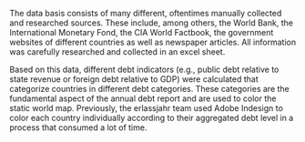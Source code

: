 The data basis consists of many different, oftentimes manually collected and researched sources. These include, among others, the World Bank, the International Monetary Fond, the CIA World Factbook, the government websites of different countries as well as newspaper articles. All information was carefully researched and collected in an excel sheet.
​

Based on this data, different debt indicators (e.g., public debt relative to state revenue or foreign debt relative to GDP) were calculated that categorize countries in different debt categories. These categories are the fundamental aspect of the annual debt report and are used to color the static world map. Previously, the erlassjahr team used Adobe Indesign to color each country individually according to their aggregated debt level in a process that consumed a lot of time.
​